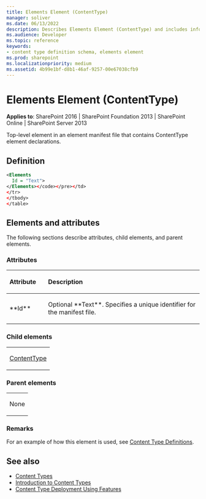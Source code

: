 ```yaml
---
title: Elements Element (ContentType)
manager: soliver
ms.date: 06/13/2022
description: Describes Elements Element (ContentType) and includes information on elements and attributes.
ms.audience: Developer
ms.topic: reference
keywords:
- content type definition schema, elements element
ms.prod: sharepoint
ms.localizationpriority: medium
ms.assetid: 4b99e1bf-d8b1-46af-9257-00e67038cfb9
---
```


# Elements Element (ContentType)

**Applies to**: SharePoint 2016 | SharePoint Foundation 2013 | SharePoint Online | SharePoint Server 2013

Top-level element in an element manifest file that contains ContentType element declarations.

## Definition

```XML
<Elements
  Id = "Text">
</Elements></code></pre></td>
</tr>
</tbody>
</table>
```

## Elements and attributes

The following sections describe attributes, child elements, and parent elements.

### Attributes

<table>
<colgroup>
<col width="20%" />
<col width="80%" />
</colgroup>
<thead>
<tr class="header">
<th align="left"><p>Attribute</p></th>
<th align="left"><p>Description</p></th>
</tr>
</thead>
<tbody>
<tr class="odd">
<td align="left"><p>**Id**</p></td>
<td align="left"><p>Optional **Text**. Specifies a unique identifier for the manifest file.</p></td>
</tr>
</tbody>
</table>

### Child elements

<table>
<colgroup>
<col width="100%" />
</colgroup>
<tbody>
<tr class="odd">
<td align="left"><p><a href="contenttype-element-contenttype.md">ContentType</a></p></td>
</tr>
</tbody>
</table>

### Parent elements

<table>
<colgroup>
<col width="100%" />
</colgroup>
<tbody>
<tr class="odd">
<td align="left"><p>None</p></td>
</tr>
</tbody>
</table>

### Remarks

For an example of how this element is used, see [Content Type Definitions](content-type-definitions.md).


## See also

- [Content Types](https://msdn.microsoft.com/library/f5e56c7c-f699-466c-a7ad-3d91a7d219a1(Office.15).aspx)
- [Introduction to Content Types](https://msdn.microsoft.com/library/a345a6c5-7031-46ab-a2c2-37bedc3012f4(Office.15).aspx)
- [Content Type Deployment Using Features](https://msdn.microsoft.com/library/f680072c-3759-4141-b027-165ac0795a72(Office.15).aspx)








